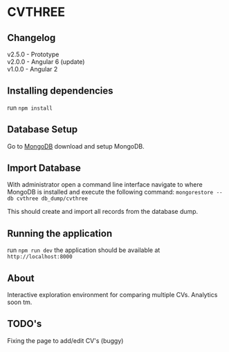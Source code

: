 # CVTHREE

## Changelog
v2.5.0 - Prototype  
v2.0.0 - Angular 6 (update)  
v1.0.0 - Angular 2 

## Installing dependencies

run `npm install`

## Database Setup
Go to [MongoDB](https://www.mongodb.com/) download and setup MongoDB.

## Import Database
With administrator open a command line interface navigate to where MongoDB is installed and execute the following command:
`mongorestore --db cvthree db_dump/cvthree`

This should create and import all records from the database dump.

## Running the application

run `npm run dev` 
the application should be available at `http://localhost:8000`

## About

Interactive exploration environment for comparing multiple CVs.
Analytics soon tm.

## TODO's
Fixing the page to add/edit CV's (buggy)
